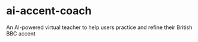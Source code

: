 # ai-accent-coach
An AI-powered virtual teacher to help users practice and refine their British BBC accent
